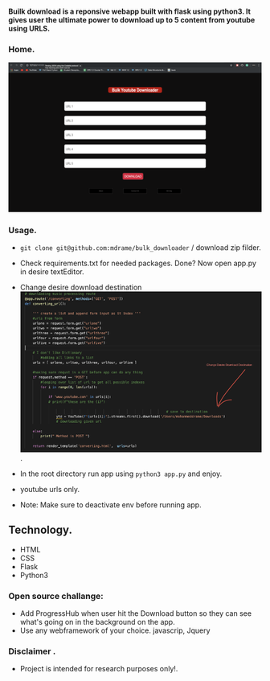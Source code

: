 #### Builk download is a  reponsive webapp built with flask using python3. It gives user the ultimate power to download up to 5 content from youtube using URLS.


 ### Home. 
<img src="/readmeImage/home.png">


### Usage.

  * ``` git clone git@github.com:mdrame/bulk_downloader ``` / download zip filder.
  * Check requirements.txt for needed packages. Done? Now open app.py in desire textEditor.
  * Change desire download destination <img src="readmeImage/destination.png"/>.
  * In the root directory run app using ``` python3 app.py ``` and enjoy.
  * youtube urls only.
  
  * Note: Make sure to deactivate env before running app.
  

## Technology.

  * HTML
  * CSS
  * Flask
  * Python3
  
  
### Open source challange:

  * Add ProgressHub when user hit the Download button so they can see what's going on in the background on the app.
  * Use any webframework of your choice. javascrip, Jquery
  

### Disclaimer .

  * Project is intended for research purposes only!.



